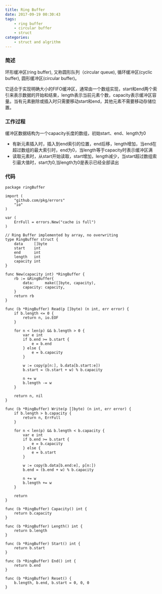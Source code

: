 ```yaml
---
title: Ring Buffer
date: 2017-09-19 00:30:43
tags: 
	- ring buffer 
	- circular buffer
	- struct
categories:
	- struct and algrithm
---
```


### 简述

环形缓冲区(ring buffer), 又称圆形队列（circular queue), 循环缓冲区(cyclic buffer), 圆形缓冲区(circular buffer)。

它适合于实现明确大小的FIFO缓冲区，通常由一个数组实现，start和end两个索引来表示数据的开始和结束，length表示当前元素个数，capacity表示缓冲区容量。当有元素删除或插入时只需要移动start和end，其他元素不需要移动存储位置。

<!-- more -->

### 工作过程

缓冲区数据结构为一个capacity长度的数组，初始start、end、length为0

* 有新元素插入时，插入到end索引的位置，end后移，length增加，当end在超过数组的最大索引时，end为0，当length等于capacity时表示缓冲区满
* 读取元素时，从start开始读取，start增加，length减少，当start超过数组索引最大值时，start为0,当length为0是表示已经全部读出

### 代码

```
package ringBuffer

import (
	"github.com/pkg/errors"
	"io"
)

var (
	ErrFull = errors.New("cache is full")
)

// Ring Buffer implemented by array, no overwriting
type RingBuffer struct {
	data     []byte
	start    int
	end      int
	length   int
	capacity int
}

func New(capacity int) *RingBuffer {
	rb := &RingBuffer{
		data:     make([]byte, capacity),
		capacity: capacity,
	}
	return rb
}

func (b *RingBuffer) Read(p []byte) (n int, err error) {
	if b.length <= 0 {
		return n, io.EOF
	}

	for n < len(p) && b.length > 0 {
		var e int
		if b.end >= b.start {
			e = b.end
		} else {
			e = b.capacity
		}

		w := copy(p[n:], b.data[b.start:e])
		b.start = (b.start + w) % b.capacity

		n += w
		b.length -= w
	}

	return n, nil
}

func (b *RingBuffer) Write(p []byte) (n int, err error) {
	if b.length > b.capacity {
		return n, ErrFull
	}

	for n < len(p) && b.length < b.capacity {
		var e int
		if b.end >= b.start {
			e = b.capacity
		} else {
			e = b.start
		}

		w := copy(b.data[b.end:e], p[n:])
		b.end = (b.end + w) % b.capacity

		n += w
		b.length += w
	}

	return
}

func (b *RingBuffer) Capacity() int {
	return b.capacity
}

func (b *RingBuffer) Length() int {
	return b.length
}

func (b *RingBuffer) Start() int {
	return b.start
}

func (b *RingBuffer) End() int {
	return b.end
}

func (b *RingBuffer) Reset() {
	b.length, b.end, b.start = 0, 0, 0
}

```

